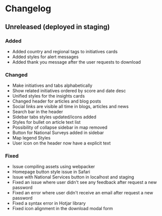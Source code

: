 # Changelog

## Unreleased (deployed in staging)

### Added

- Added country and regional tags to initiatives cards
- Added styles for alert messages
- Added thank you message after the user requests to download

### Changed

- Make initiatives and tabs alphabetically
- Show related initiatives ordered by score and date desc
- Unified styles for the insights cards
- Changed header for articles and blog posts
- Social links are visible all time in blogs, articles and news
- Search bar in the header
- Sidebar tabs styles updated/icons added
- Styles for bullet on article text list
- Possibility of collapse sidebar in map removed
- Button for National Surveys added in sidebar
- Map legend Styles
- User icon on the header now have a explicit text

### Fixed

- Issue compiling assets using webpacker
- Homepage button style issue in Safari
- Issue with National Services button in localhost and staging
- Fixed an issue where user didn't see any feedback after request a new password
- Fixed an error where user didn't receive an email after request a new password
- Fixed a syntax error in Hotjar library
- Fixed icon alignment in the download modal form
